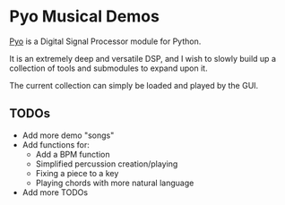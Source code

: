 # Pyo Musical Demos

[Pyo](http://ajaxsoundstudio.com/pyo/) is a Digital Signal Processor module for
Python.

It is an extremely deep and versatile DSP, and I wish to slowly build up a
collection of tools and submodules to expand upon it.

The current collection can simply be loaded and played by the GUI.

## TODOs
* Add more demo "songs"
* Add functions for:
  * Add a BPM function
  * Simplified percussion creation/playing
  * Fixing a piece to a key
  * Playing chords with more natural language
* Add more TODOs
